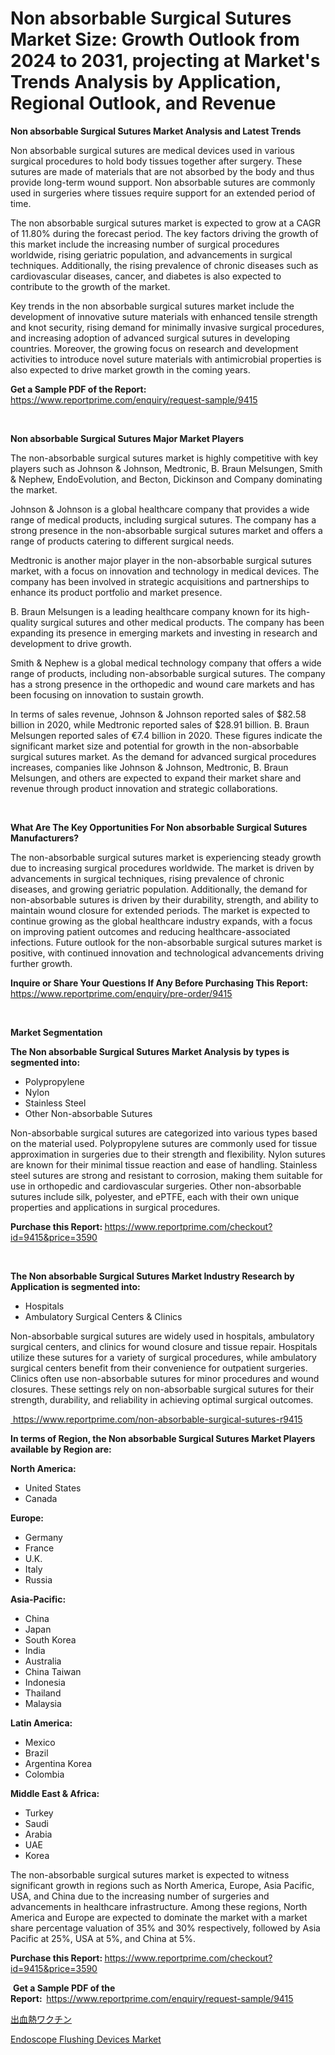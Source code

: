 <p><h1>Non absorbable Surgical Sutures Market Size: Growth Outlook from 2024 to 2031, projecting at Market's Trends Analysis by Application, Regional Outlook, and Revenue</h1></p><p><strong>Non absorbable Surgical Sutures Market Analysis and Latest Trends</strong></p>
<p><p>Non absorbable surgical sutures are medical devices used in various surgical procedures to hold body tissues together after surgery. These sutures are made of materials that are not absorbed by the body and thus provide long-term wound support. Non absorbable sutures are commonly used in surgeries where tissues require support for an extended period of time.</p><p>The non absorbable surgical sutures market is expected to grow at a CAGR of 11.80% during the forecast period. The key factors driving the growth of this market include the increasing number of surgical procedures worldwide, rising geriatric population, and advancements in surgical techniques. Additionally, the rising prevalence of chronic diseases such as cardiovascular diseases, cancer, and diabetes is also expected to contribute to the growth of the market.</p><p>Key trends in the non absorbable surgical sutures market include the development of innovative suture materials with enhanced tensile strength and knot security, rising demand for minimally invasive surgical procedures, and increasing adoption of advanced surgical sutures in developing countries. Moreover, the growing focus on research and development activities to introduce novel suture materials with antimicrobial properties is also expected to drive market growth in the coming years.</p></p>
<p><strong>Get a Sample PDF of the Report:&nbsp;</strong> <a href="https://www.reportprime.com/enquiry/request-sample/9415">https://www.reportprime.com/enquiry/request-sample/9415</a></p>
<p>&nbsp;</p>
<p><strong>Non absorbable Surgical Sutures Major Market Players</strong></p>
<p><p>The non-absorbable surgical sutures market is highly competitive with key players such as Johnson & Johnson, Medtronic, B. Braun Melsungen, Smith & Nephew, EndoEvolution, and Becton, Dickinson and Company dominating the market. </p><p>Johnson & Johnson is a global healthcare company that provides a wide range of medical products, including surgical sutures. The company has a strong presence in the non-absorbable surgical sutures market and offers a range of products catering to different surgical needs.</p><p>Medtronic is another major player in the non-absorbable surgical sutures market, with a focus on innovation and technology in medical devices. The company has been involved in strategic acquisitions and partnerships to enhance its product portfolio and market presence.</p><p>B. Braun Melsungen is a leading healthcare company known for its high-quality surgical sutures and other medical products. The company has been expanding its presence in emerging markets and investing in research and development to drive growth.</p><p>Smith & Nephew is a global medical technology company that offers a wide range of products, including non-absorbable surgical sutures. The company has a strong presence in the orthopedic and wound care markets and has been focusing on innovation to sustain growth.</p><p>In terms of sales revenue, Johnson & Johnson reported sales of $82.58 billion in 2020, while Medtronic reported sales of $28.91 billion. B. Braun Melsungen reported sales of €7.4 billion in 2020. These figures indicate the significant market size and potential for growth in the non-absorbable surgical sutures market. As the demand for advanced surgical procedures increases, companies like Johnson & Johnson, Medtronic, B. Braun Melsungen, and others are expected to expand their market share and revenue through product innovation and strategic collaborations.</p></p>
<p>&nbsp;</p>
<p><strong>What Are The Key Opportunities For Non absorbable Surgical Sutures Manufacturers?</strong></p>
<p><p>The non-absorbable surgical sutures market is experiencing steady growth due to increasing surgical procedures worldwide. The market is driven by advancements in surgical techniques, rising prevalence of chronic diseases, and growing geriatric population. Additionally, the demand for non-absorbable sutures is driven by their durability, strength, and ability to maintain wound closure for extended periods. The market is expected to continue growing as the global healthcare industry expands, with a focus on improving patient outcomes and reducing healthcare-associated infections. Future outlook for the non-absorbable surgical sutures market is positive, with continued innovation and technological advancements driving further growth.</p></p>
<p><strong>Inquire or Share Your Questions If Any Before Purchasing This Report:</strong> <a href="https://www.reportprime.com/enquiry/pre-order/9415">https://www.reportprime.com/enquiry/pre-order/9415</a></p>
<p>&nbsp;</p>
<p><strong>Market Segmentation</strong></p>
<p><strong>The Non absorbable Surgical Sutures Market Analysis by types is segmented into:</strong></p>
<p><ul><li>Polypropylene</li><li>Nylon</li><li>Stainless Steel</li><li>Other Non-absorbable Sutures</li></ul></p>
<p><p>Non-absorbable surgical sutures are categorized into various types based on the material used. Polypropylene sutures are commonly used for tissue approximation in surgeries due to their strength and flexibility. Nylon sutures are known for their minimal tissue reaction and ease of handling. Stainless steel sutures are strong and resistant to corrosion, making them suitable for use in orthopedic and cardiovascular surgeries. Other non-absorbable sutures include silk, polyester, and ePTFE, each with their own unique properties and applications in surgical procedures.</p></p>
<p><strong>Purchase this Report:&nbsp;</strong><a href="https://www.reportprime.com/checkout?id=9415&price=3590">https://www.reportprime.com/checkout?id=9415&price=3590</a></p>
<p>&nbsp;</p>
<p><strong>The Non absorbable Surgical Sutures Market Industry Research by Application is segmented into:</strong></p>
<p><ul><li>Hospitals</li><li>Ambulatory Surgical Centers & Clinics</li></ul></p>
<p><p>Non-absorbable surgical sutures are widely used in hospitals, ambulatory surgical centers, and clinics for wound closure and tissue repair. Hospitals utilize these sutures for a variety of surgical procedures, while ambulatory surgical centers benefit from their convenience for outpatient surgeries. Clinics often use non-absorbable sutures for minor procedures and wound closures. These settings rely on non-absorbable surgical sutures for their strength, durability, and reliability in achieving optimal surgical outcomes.</p></p>
<p><a href="https://www.reportprime.com/non-absorbable-surgical-sutures-r9415">&nbsp;https://www.reportprime.com/non-absorbable-surgical-sutures-r9415</a></p>
<p><strong>In terms of Region, the Non absorbable Surgical Sutures Market Players available by Region are:</strong></p>
<p>
    <p> <strong> North America: </strong>
        <ul>
            <li>United States</li>
            <li>Canada</li>
        </ul>
        </p> 
    <p> <strong> Europe: </strong>
        <ul>
            <li>Germany</li>
            <li>France</li>
            <li>U.K.</li>
            <li>Italy</li>
            <li>Russia</li>
        </ul>
        </p> 
    <p> <strong> Asia-Pacific: </strong>
        <ul>
            <li>China</li>
            <li>Japan</li>
            <li>South Korea</li>
            <li>India</li>
            <li>Australia</li>
            <li>China Taiwan</li>
            <li>Indonesia</li>
            <li>Thailand</li>
            <li>Malaysia</li>
        </ul>
        </p> 
    <p> <strong> Latin America: </strong>
        <ul>
            <li>Mexico</li>
            <li>Brazil</li>
            <li>Argentina Korea</li>
            <li>Colombia</li>
        </ul>
        </p> 
    <p> <strong> Middle East & Africa: </strong>
        <ul>
            <li>Turkey</li>
            <li>Saudi</li>
            <li>Arabia</li>
            <li>UAE</li>
            <li>Korea</li>
        </ul>
    </p>
    </p>
<p><p>The non-absorbable surgical sutures market is expected to witness significant growth in regions such as North America, Europe, Asia Pacific, USA, and China due to the increasing number of surgeries and advancements in healthcare infrastructure. Among these regions, North America and Europe are expected to dominate the market with a market share percentage valuation of 35% and 30% respectively, followed by Asia Pacific at 25%, USA at 5%, and China at 5%.</p></p>
<p><strong>Purchase this Report: </strong><a href="https://www.reportprime.com/checkout?id=9415&price=3590">https://www.reportprime.com/checkout?id=9415&price=3590</a></p>
<p>&nbsp;<strong>Get a Sample PDF of the Report:&nbsp;&nbsp;</strong><a href="https://www.reportprime.com/enquiry/request-sample/9415">https://www.reportprime.com/enquiry/request-sample/9415</a></p>
<p><strong></strong></p>
<p><p><a href="https://github.com/one-cool-chick/Market-Research-Report-List-1/blob/main/828213023567.md">出血熱ワクチン</a></p><p><a href="https://github.com/dimitrishawkinswaynenp91rgz/Market-Research-Report-List-2/blob/main/endoscope-flushing-devices-market.md">Endoscope Flushing Devices Market</a></p></p>